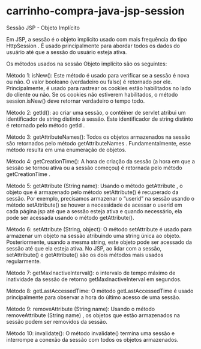 # carrinho-compra-java-jsp-session
 

Sessão JSP - Objeto Implícito

Em JSP, a sessão é o objeto implícito usado com mais frequência do tipo HttpSession . É usado principalmente para abordar todos os dados do usuário até que a sessão do usuário esteja ativa. 

Os métodos usados ​​na sessão Objeto implícito são os seguintes:

Método 1: isNew(): Este método é usado para verificar se a sessão é nova ou não. O valor booleano (verdadeiro ou falso) é retornado por ele. Principalmente, é usado para rastrear os cookies estão habilitados no lado do cliente ou não. Se os cookies não estiverem habilitados, o método session.isNew() deve retornar verdadeiro o tempo todo.

Método 2: getId(): ao criar uma sessão, o contêiner de servlet atribui um identificador de string distinto à sessão. Este identificador de string distinto é retornado pelo método getId .

Método 3: getAttributeNames(): Todos os objetos armazenados na sessão são retornados pelo método getAttributeNames . Fundamentalmente, esse método resulta em uma enumeração de objetos.

Método 4: getCreationTime(): A hora de criação da sessão (a hora em que a sessão se tornou ativa ou a sessão começou) é retornada pelo método getCreationTime .

Método 5: getAttribute (String name): Usando o método getAttribute , o objeto que é armazenado pelo método setAttribute() é recuperado da sessão. Por exemplo, precisamos armazenar o “userid” na sessão usando o método setAttribute() se houver a necessidade de acessar o userid em cada página jsp até que a sessão esteja ativa e quando necessário, ela pode ser acessada usando o método getAttribute().

Método 6: setAttribute (String, object): O método setAttribute é usado para armazenar um objeto na sessão atribuindo uma string única ao objeto. Posteriormente, usando a mesma string, este objeto pode ser acessado da sessão até que ela esteja ativa. No JSP, ao lidar com a sessão, setAttribute() e getAttribute() são os dois métodos mais usados ​​regularmente.

Método 7: getMaxInactiveInterval(): o intervalo de tempo máximo de inatividade da sessão de retorno getMaxInactiveInterval em segundos.

Método 8: getLastAccessedTime: O método getLastAccessedTime é usado principalmente para observar a hora do último acesso de uma sessão.

Método 9: removeAttribute (String name): Usando o método removeAttribute (String name) , os objetos que estão armazenados na sessão podem ser removidos da sessão. 

Método 10: invalidate(): O método invalidate() termina uma sessão e interrompe a conexão da sessão com todos os objetos armazenados.
